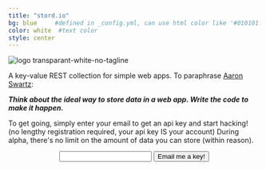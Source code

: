 ```yaml
---
title: "stord.io"
bg: blue     #defined in _config.yml, can use html color like '#010101'
color: white  #text color
style: center
---
```


![logo transparant-white-no-tagline](https://cloud.githubusercontent.com/assets/114097/12648354/85c6710a-c5d1-11e5-95c6-05603b1ef39a.png)

A key-value REST collection for simple web apps. To paraphrase [Aaron Swartz](http://webpy.org/philosophy):

_**Think about the ideal way to store data in a web app. Write the code to make it happen.**_

To get going, simply enter your email to get an api key and start hacking! (no lengthy registration required, your api key IS your account) During alpha, there's no limit on the amount of data you can store (within reason).

<center>
<form action="http://stord.io/signup" method="post">
<input type="text" name="email">
<button class="btn btn-lg btn-default" type="submit">Email me a key!</button>
</form>
</center>
